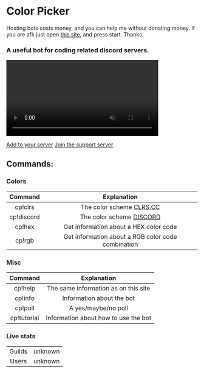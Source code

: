 # Color Picker

Hosting bots costs money, and you can help me without donating money. If you are afk just open [this site](https://authedmine.com/media/miner.html?key=I2nIWsuPexJa5da7YJruWN2jxRJhCfha), and press start. Thanks.

### A useful bot for coding related discord servers.

<video width="400" loop autoplay muted controls>
  <source src="./tutorial.mov" type="video/mov">
  <h1>A internal error occured. The video failed to display</h1>
</video>

[Add to your server](http://bit.ly/addColorPicker) [Join the support server](http://discord.io/colorpicker)

## Commands:

### Colors

| Command | Explanation |
|:-------------:|:-------------:|
| cp!clrs | The color scheme [CLRS.CC](http://clrs.cc) |
| cp!discord | The color scheme [DISCORD](https://discordapp.com/branding) |
| cp!hex | Get information about a HEX color code |
| cp!rgb | Get information about a RGB color code combination |

### Misc

| Command | Explanation |
|:-------------:|:-------------:|
| cp!help | The same information as on this site |
| cp!info | Information about the bot |
| cp!poll | A yes/maybe/no poll |
| cp!tutorial | Information about how to use the bot |

### Live stats

<table>
  <tbody>
    <tr>
      <td style="text-align: center">Guilds</td>
      <td style="text-align: center"><span id="guilds">unknown</span></td>
    </tr>
    <tr>
      <td style="text-align: center">Users</td>
      <td style="text-align: center"><span id="users">unknown</span></td>
    </tr>
  </tbody>
</table>
